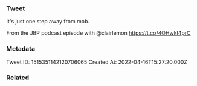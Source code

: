### Tweet
It's just one step away from mob. 

From the JBP podcast episode with @clairlemon https://t.co/4OHwkI4prC

### Metadata
Tweet ID: 1515351142120706065
Created At: 2022-04-16T15:27:20.000Z

### Related

